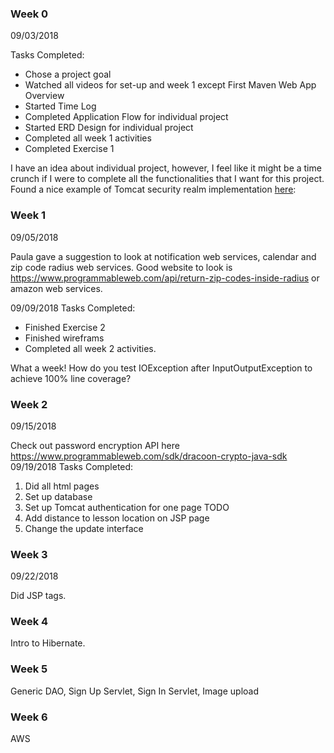 ### Week 0
09/03/2018

Tasks Completed:
* Chose a project goal
* Watched all videos for set-up and week 1 except First Maven Web App Overview
* Started Time Log
* Completed Application Flow for individual project
* Started ERD Design for individual project
* Completed all week 1 activities
* Completed Exercise 1

I have an idea about individual project, however, I feel like it might be a time crunch if I were to complete all the functionalities that I want for this project. Found a nice example of Tomcat security realm implementation [here](https://www.avajava.com/tutorials/lessons/how-do-i-use-a-jdbc-realm-with-tomcat-and-mysql.html?page=3): 

### Week 1
09/05/2018

Paula gave a suggestion to look at notification web services, calendar and zip code radius web services. Good website to look is https://www.programmableweb.com/api/return-zip-codes-inside-radius or amazon web services.

09/09/2018
Tasks Completed:
* Finished Exercise 2
* Finished wireframs
* Completed all week 2 activities.

What a week! How do you test IOException after InputOutputException to achieve 100% line coverage?

### Week 2
09/15/2018

Check out password encryption API here https://www.programmableweb.com/sdk/dracoon-crypto-java-sdk
09/19/2018
Tasks Completed:
1. Did all html pages
2. Set up database
3. Set up Tomcat authentication for one page
TODO
1. Add distance to lesson location on JSP page
2. Change the update interface

### Week 3
09/22/2018

Did JSP tags.

### Week 4

Intro to Hibernate.

### Week 5

Generic DAO, Sign Up Servlet, Sign In Servlet, Image upload

### Week 6

AWS
